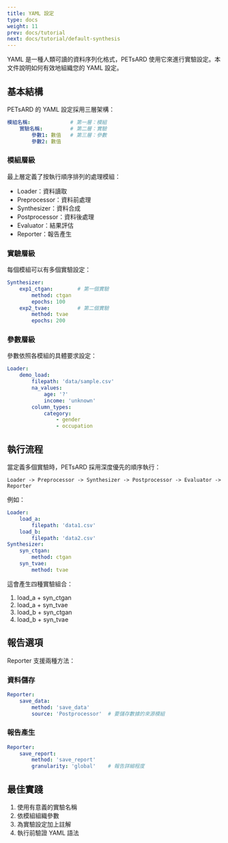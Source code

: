 ```yaml
---
title: YAML 設定
type: docs
weight: 11
prev: docs/tutorial
next: docs/tutorial/default-synthesis
---
```


YAML 是一種人類可讀的資料序列化格式，PETsARD 使用它來進行實驗設定。本文件說明如何有效地組織您的 YAML 設定。

## 基本結構

PETsARD 的 YAML 設定採用三層架構：

```yaml
模組名稱:             # 第一層：模組
    實驗名稱:         # 第二層：實驗
        參數1: 數值   # 第三層：參數
        參數2: 數值
```

### 模組層級

最上層定義了按執行順序排列的處理模組：

- Loader：資料讀取
- Preprocessor：資料前處理
- Synthesizer：資料合成
- Postprocessor：資料後處理
- Evaluator：結果評估
- Reporter：報告產生

### 實驗層級

每個模組可以有多個實驗設定：

```yaml
Synthesizer:
    exp1_ctgan:        # 第一個實驗
        method: ctgan
        epochs: 100
    exp2_tvae:         # 第二個實驗
        method: tvae
        epochs: 200
```

### 參數層級

參數依照各模組的具體要求設定：

```yaml
Loader:
    demo_load:
        filepath: 'data/sample.csv'
        na_values:
            age: '?'
            income: 'unknown'
        column_types:
            category:
                - gender
                - occupation
```

## 執行流程

當定義多個實驗時，PETsARD 採用深度優先的順序執行：
```
Loader -> Preprocessor -> Synthesizer -> Postprocessor -> Evaluator -> Reporter
```

例如：
```yaml
Loader:
    load_a:
        filepath: 'data1.csv'
    load_b:
        filepath: 'data2.csv'
Synthesizer:
    syn_ctgan:
        method: ctgan
    syn_tvae:
        method: tvae
```

這會產生四種實驗組合：
1. load_a + syn_ctgan
2. load_a + syn_tvae
3. load_b + syn_ctgan
4. load_b + syn_tvae

## 報告選項

Reporter 支援兩種方法：

### 資料儲存
```yaml
Reporter:
    save_data:
        method: 'save_data'
        source: 'Postprocessor'  # 要儲存數據的來源模組
```

### 報告產生
```yaml
Reporter:
    save_report:
        method: 'save_report'
        granularity: 'global'    # 報告詳細程度
```

## 最佳實踐

1. 使用有意義的實驗名稱
2. 依模組組織參數
3. 為實驗設定加上註解
4. 執行前驗證 YAML 語法
